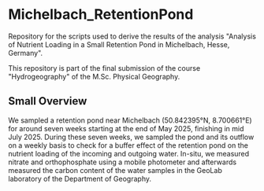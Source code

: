 # Michelbach_RetentionPond
Repository for the scripts used to derive the results of the analysis "Analysis of Nutrient Loading in a Small Retention Pond in Michelbach, Hesse, Germany".

This repository is part of the final submission of the course "Hydrogeography" of the M.Sc. Physical Geography. 


## Small Overview
We sampled a retention pond near Michelbach (50.842395°N, 8.700661°E) for around seven weeks starting at the end of May 2025, finishing in mid July 2025. During these seven weeks, we sampled the pond and its outflow on a weekly basis to check for a buffer effect of the retention pond on the nutrient loading of the incoming and outgoing water. In-situ, we measured nitrate and orthophosphate using a mobile photometer and afterwards measured the carbon content of the water samples in the GeoLab laboratory of the Department of Geography. 
